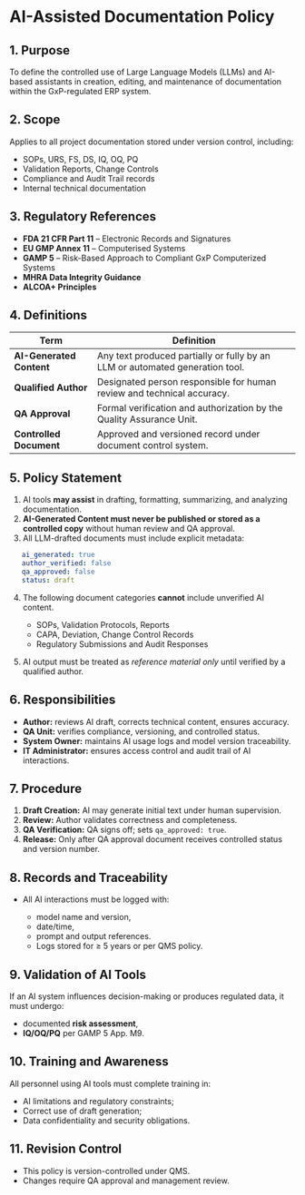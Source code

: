 # AI-Assisted Documentation Policy

## 1. Purpose

To define the controlled use of Large Language Models (LLMs) and AI-based assistants in creation, editing, and maintenance of documentation within the GxP-regulated ERP system.

## 2. Scope

Applies to all project documentation stored under version control, including:

- SOPs, URS, FS, DS, IQ, OQ, PQ  
- Validation Reports, Change Controls  
- Compliance and Audit Trail records  
- Internal technical documentation  

## 3. Regulatory References

- **FDA 21 CFR Part 11** – Electronic Records and Signatures  
- **EU GMP Annex 11** – Computerised Systems  
- **GAMP 5** – Risk-Based Approach to Compliant GxP Computerized Systems  
- **MHRA Data Integrity Guidance**  
- **ALCOA+ Principles**

## 4. Definitions

| Term | Definition |
|------|-------------|
| **AI-Generated Content** | Any text produced partially or fully by an LLM or automated generation tool. |
| **Qualified Author** | Designated person responsible for human review and technical accuracy. |
| **QA Approval** | Formal verification and authorization by the Quality Assurance Unit. |
| **Controlled Document** | Approved and versioned record under document control system. |

## 5. Policy Statement

1. AI tools **may assist** in drafting, formatting, summarizing, and analyzing documentation.  
2. **AI-Generated Content must never be published or stored as a controlled copy** without human review and QA approval.  
3. All LLM-drafted documents must include explicit metadata:

```yaml
   ai_generated: true
   author_verified: false
   qa_approved: false
   status: draft

```

4. The following document categories **cannot** include unverified AI content.

   - SOPs, Validation Protocols, Reports
   - CAPA, Deviation, Change Control Records
   - Regulatory Submissions and Audit Responses

5. AI output must be treated as *reference material only* until verified by a qualified author.

## 6. Responsibilities

- **Author:** reviews AI draft, corrects technical content, ensures accuracy.
- **QA Unit:** verifies compliance, versioning, and controlled status.
- **System Owner:** maintains AI usage logs and model version traceability.
- **IT Administrator:** ensures access control and audit trail of AI interactions.

## 7. Procedure

1. **Draft Creation:** AI may generate initial text under human supervision.
2. **Review:** Author validates correctness and completeness.
3. **QA Verification:** QA signs off; sets `qa_approved: true`.
4. **Release:** Only after QA approval document receives controlled status and version number.

## 8. Records and Traceability

- All AI interactions must be logged with:

  - model name and version,
  - date/time,
  - prompt and output references.
  - Logs stored for ≥ 5 years or per QMS policy.

## 9. Validation of AI Tools

If an AI system influences decision-making or produces regulated data, it must undergo:

- documented **risk assessment**,
- **IQ/OQ/PQ** per GAMP 5 App. M9.

## 10. Training and Awareness

All personnel using AI tools must complete training in:

- AI limitations and regulatory constraints;
- Correct use of draft generation;
- Data confidentiality and security obligations.

## 11. Revision Control

- This policy is version-controlled under QMS.
- Changes require QA approval and management review.
